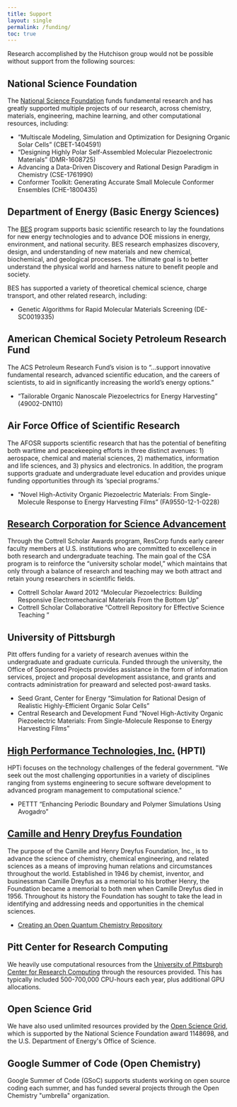 ```yaml
---
title: Support
layout: single
permalink: /funding/
toc: true
---
```


Research accomplished by the Hutchison group would not be possible without support from the following sources:

## National Science Foundation

The [National Science Foundation](//nsf.gov/) funds fundamental research and has greatly supported multiple projects of our research, across chemistry, materials, engineering, machine learning, and other computational resources, including:

- “Multiscale Modeling, Simulation and Optimization for Designing Organic Solar Cells” (CBET-1404591)
- “Designing Highly Polar Self-Assembled Molecular Piezoelectronic Materials” (DMR-1608725)
- Advancing a Data-Driven Discovery and Rational Design Paradigm in Chemistry (CSE-1761990)
- Conformer Toolkit: Generating Accurate Small Molecule Conformer Ensembles (CHE-1800435)

## Department of Energy (Basic Energy Sciences)

The [BES](//www.energy.gov/science/bes/basic-energy-sciences) program supports basic scientific research to lay the foundations for new energy technologies and to advance DOE missions in energy, environment, and national security. BES research emphasizes discovery, design, and understanding of new materials and new chemical, biochemical, and geological processes. The ultimate goal is to better understand the physical world and harness nature to benefit people and society.

BES has supported a variety of theoretical chemical science, charge transport, and other related research, including:

- Genetic Algorithms for Rapid Molecular Materials Screening (DE-SC0019335)

## American Chemical Society Petroleum Research Fund

The ACS Petroleum Research Fund&#8217;s vision is to “&#8230;support innovative fundamental research, advanced scientific education, and the careers of scientists, to aid in significantly increasing the world’s energy options.”

- “Tailorable Organic Nanoscale Piezoelectrics for Energy Harvesting” (49002-DN110)

## Air Force Office of Scientific Research

The AFOSR supports scientific research that has the potential of benefiting both wartime and peacekeeping efforts in three distinct avenues: 1) aerospace, chemical and material sciences, 2) mathematics, information and life sciences, and 3) physics and electronics. In addition, the program supports graduate and undergraduate level education and provides unique funding opportunities through its &#8216;special programs.&#8217;

- “Novel High-Activity Organic Piezoelectric Materials: From Single-Molecule Response to Energy Harvesting Films” (FA9550-12-1-0228)

## [Research Corporation for Science Advancement](http://www.rescorp.org/)

Through the Cottrell Scholar Awards program, ResCorp funds early career faculty members at U.S. institutions who are committed to excellence in both research and undergraduate teaching. The main goal of the CSA program is to reinforce the &#8220;university scholar model,&#8221; which maintains that only through a balance of research and teaching may we both attract and retain young researchers in scientific fields.

- Cottrell Scholar Award 2012 “Molecular Piezoelectrics: Building Responsive Electromechanical Materials From the Bottom Up”
- Cottrell Scholar Collaborative “Cottrell Repository for Effective Science Teaching ”

## University of Pittsburgh

Pitt offers funding for a variety of research avenues within the undergraduate and graduate curricula. Funded through the university, the Office of Sponsored Projects provides assistance in the form of information services, project and proposal development assistance, and grants and contracts administration for preaward and selected post-award tasks.

- Seed Grant, Center for Energy “Simulation for Rational Design of Realistic Highly-Efficient Organic Solar Cells”
- Central Research and Development Fund “Novel High-Activity Organic Piezoelectric Materials: From Single-Molecule Response to Energy Harvesting Films”

## [High Performance Technologies, Inc.](http://www.hpti.com/) (HPTI)

HPTi focuses on the technology challenges of the federal government. "We seek out the most challenging opportunities in a variety of disciplines ranging from systems engineering to secure software development to advanced program management to computational science."

- PETTT “Enhancing Periodic Boundary and Polymer Simulations Using Avogadro” 

## [Camille and Henry Dreyfus Foundation](//dreyfus.org/)

The purpose of the Camille and Henry Dreyfus Foundation, Inc., is to advance the science of chemistry, chemical engineering, and related sciences as a means of improving human relations and circumstances throughout the world. Established in 1946 by chemist, inventor, and businessman Camille Dreyfus as a memorial to his brother Henry, the Foundation became a memorial to both men when Camille Dreyfus died in 1956. Throughout its history the Foundation has sought to take the lead in identifying and addressing needs and opportunities in the chemical sciences.

- [Creating an Open Quantum Chemistry Repository](//pqr.pitt.edu/)

## Pitt Center for Research Computing

We heavily use computational resources from the [University of Pittsburgh Center for Research Computing](//crc.pitt.edu/) through the resources provided. This has typically included 500-700,000 CPU-hours each year, plus additional GPU allocations.

## Open Science Grid

We have also used unlimited resources provided by the [Open Science Grid](https://opensciencegrid.org), which is supported by the National Science Foundation award 1148698, and the U.S. Department of Energy's Office of Science.

## Google Summer of Code (Open Chemistry)

Google Summer of Code (GSoC) supports students working on open source coding each summer, and has funded several
projects through the Open Chemistry "umbrella" organization.
